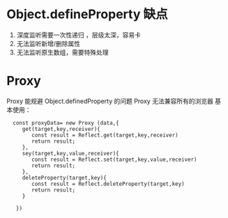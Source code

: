 # Object.defineProperty 缺点

1.  深度监听需要一次性递归 ，层级太深，容易卡
2.  无法监听新增/删除属性
3.  无法监听原生数组，需要特殊处理

# Proxy

Proxy 能规避 Object.definedProperty 的问题
Proxy 无法兼容所有的浏览器
基本使用：

```
  const proxyData= new Proxy (data,{
     get(target,key,receiver){
        const result = Reflect.get(target,key,receiver)
        return result;
     },
     sey(target,key,value,receiver){
        const result = Reflect.set(target,key,value,receiver)
        return result;
     },
     deleteProperty(target,key){
        const result = Reflect.deleteProperty(target,key)
        return result;
     }

   })
```
